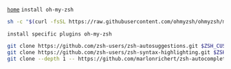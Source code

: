 [`home`](README.md)
`install oh-my-zsh`
```bash
sh -c "$(curl -fsSL https://raw.githubusercontent.com/ohmyzsh/ohmyzsh/master/tools/install.sh)"
```
`install specific plugins oh-my-zsh`
```bash
git clone https://github.com/zsh-users/zsh-autosuggestions.git $ZSH_CUSTOM/plugins/zsh-autosuggestions
git clone https://github.com/zsh-users/zsh-syntax-highlighting.git $ZSH_CUSTOM/plugins/zsh-syntax-highlighting
git clone --depth 1 -- https://github.com/marlonrichert/zsh-autocomplete.git $ZSH_CUSTOM/plugins/zsh-autocomplete
```
